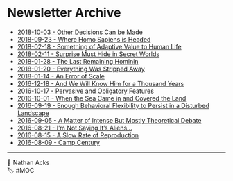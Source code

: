 # Newsletter Archive

* [2018-10-03 - Other Decisions Can be Made](newsletters/2018-10-03-other-decisions-can-be-made.md)
* [2018-09-23 - Where Homo Sapiens is Headed](newsletters/2018-09-23-where-homo-sapiens-is-headed.md)
* [2018-02-18 - Something of Adaptive Value to Human Life](newsletters/2018-02-18-something-of-adaptive-value-to-human-life.md)
* [2018-02-11 - Surprise Must Hide in Secret Worlds](newsletters/2018-02-11-surprise-must-hide-in-secret-worlds.md)
* [2018-01-28 - The Last Remaining Hominin](newsletters/2018-01-28-the-last-remaining-hominin.md)
* [2018-01-20 - Everything Was Stripped Away](newsletters/2018-01-20-everything-was-stripped-away.md)
* [2018-01-14 - An Error of Scale](newsletters/2018-01-14-an-error-of-scale.md)
* [2016-12-18 - And We Will Know Him for a Thousand Years](newsletters/2016-12-18-and-we-will-know-him-for-a-thousand-years.md)
* [2016-10-17 - Pervasive and Obligatory Features](newsletters/2016-10-17-pervasive-and-obligatory-features.md)
* [2016-10-01 - When the Sea Came in and Covered the Land](newsletters/2016-10-01-when-the-sea-came-in-and-covered-the-land.md)
* [2016-09-19 - Enough Behavioral Flexibility to Persist in a Disturbed Landscape](newsletters/2016-09-19-enough-behavioral-flexibility-to-persist-in-a-disturbed-landscape.md)
* [2016-09-05 - A Matter of Intense But Mostly Theoretical Debate](newsletters/2016-09-05-a-matter-of-intense-but-mostly-theoretical-debate.md)
* [2016-08-21 - I’m Not Saying It’s Aliens…](newsletters/2016-08-21-im-not-saying-its-aliens.md)
* [2016-08-15 - A Slow Rate of Reproduction](newsletters/2016-08-15-a-slow-rate-of-reproduction.md)
* [2016-08-09 - Camp Century](newsletters/2016-08-09-camp-century.md)

- - - -

<span aria-hidden="true">👤</span> Nathan Acks  
<span aria-hidden="true">🏷️</span> #MOC
